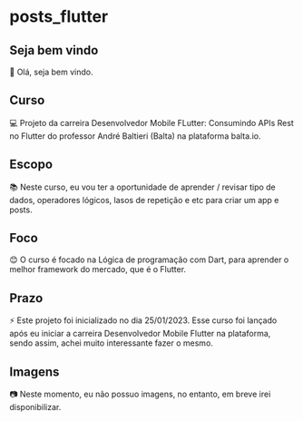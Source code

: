 # posts_flutter

## Seja bem vindo

👋 Olá, seja bem vindo.

## Curso

💻 Projeto da carreira Desenvolvedor Mobile FLutter: Consumindo APIs Rest no Flutter do professor André Baltieri (Balta) na plataforma balta.io.

## Escopo

📚 Neste curso, eu vou ter a oportunidade de aprender / revisar tipo de dados, operadores lógicos, lasos de repetição e etc para criar um app e posts.

## Foco

😊 O curso é focado na Lógica de programação com Dart, para aprender o melhor framework do mercado, que é o Flutter.

## Prazo

⚡ Este projeto foi inicializado no dia 25/01/2023. Esse curso foi lançado após eu iniciar a carreira Desenvolvedor Mobile Flutter na plataforma, sendo assim, achei muito interessante fazer o mesmo.

## Imagens

:camera: Neste momento, eu não possuo imagens, no entanto, em breve irei disponibilizar.
